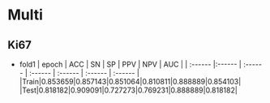 # Multi

## Ki67
+ fold1
  | epoch  | ACC  | SN  | SP  | PPV  | NPV  | AUC  |
| :------  |:------ | :------ | :------ | :------ | :------ | :------ |
|Train|0.853659|0.857143|0.851064|0.810811|0.888889|0.854103|
|Test|0.818182|0.909091|0.727273|0.769231|0.888889|0.818182|
